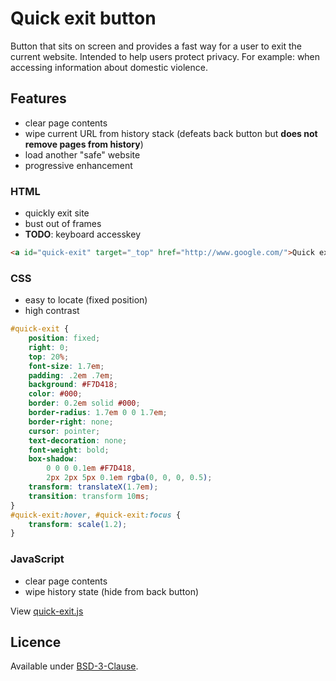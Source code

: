 Quick exit button
=================

Button that sits on screen and provides a fast way for a user to exit the current website.
Intended to help users protect privacy. For example: when accessing information about domestic violence.

Features
--------

- clear page contents
- wipe current URL from history stack (defeats back button but **does not remove pages from history**)
- load another "safe" website
- progressive enhancement

### HTML

- quickly exit site
- bust out of frames
- **TODO**: keyboard accesskey

```html
<a id="quick-exit" target="_top" href="http://www.google.com/">Quick exit ➟</a>
```

### CSS

- easy to locate (fixed position)
- high contrast

```css
#quick-exit {
	position: fixed;
	right: 0;
	top: 20%;
	font-size: 1.7em;
	padding: .2em .7em;
	background: #F7D418;
	color: #000;
	border: 0.2em solid #000;
	border-radius: 1.7em 0 0 1.7em;
	border-right: none;
	cursor: pointer;
	text-decoration: none;
	font-weight: bold;
	box-shadow:
		0 0 0 0.1em #F7D418,
		2px 2px 5px 0.1em rgba(0, 0, 0, 0.5);
	transform: translateX(1.7em);
	transition: transform 10ms;
}
#quick-exit:hover, #quick-exit:focus {
	transform: scale(1.2);
}
```

### JavaScript

- clear page contents
- wipe history state (hide from back button)

View [quick-exit.js](quick-exit.js)


Licence
-------

Available under [BSD-3-Clause](LICENSE).

